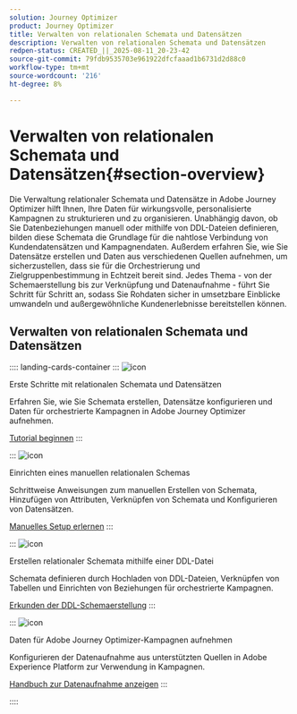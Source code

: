```yaml
---
solution: Journey Optimizer
product: Journey Optimizer
title: Verwalten von relationalen Schemata und Datensätzen
description: Verwalten von relationalen Schemata und Datensätzen
redpen-status: CREATED_||_2025-08-11_20-23-42
source-git-commit: 79fdb9535703e961922dfcfaaad1b6731d2d88c0
workflow-type: tm+mt
source-wordcount: '216'
ht-degree: 8%

---
```



# Verwalten von relationalen Schemata und Datensätzen{#section-overview}

Die Verwaltung relationaler Schemata und Datensätze in Adobe Journey Optimizer hilft Ihnen, Ihre Daten für wirkungsvolle, personalisierte Kampagnen zu strukturieren und zu organisieren. Unabhängig davon, ob Sie Datenbeziehungen manuell oder mithilfe von DDL-Dateien definieren, bilden diese Schemata die Grundlage für die nahtlose Verbindung von Kundendatensätzen und Kampagnendaten. Außerdem erfahren Sie, wie Sie Datensätze erstellen und Daten aus verschiedenen Quellen aufnehmen, um sicherzustellen, dass sie für die Orchestrierung und Zielgruppenbestimmung in Echtzeit bereit sind. Jedes Thema - von der Schemaerstellung bis zur Verknüpfung und Datenaufnahme - führt Sie Schritt für Schritt an, sodass Sie Rohdaten sicher in umsetzbare Einblicke umwandeln und außergewöhnliche Kundenerlebnisse bereitstellen können.

## Verwalten von relationalen Schemata und Datensätzen

:::: landing-cards-container
:::
![icon](https://cdn.experienceleague.adobe.com/icons/circle-play.svg?lang=de)

Erste Schritte mit relationalen Schemata und Datensätzen

Erfahren Sie, wie Sie Schemata erstellen, Datensätze konfigurieren und Daten für orchestrierte Kampagnen in Adobe Journey Optimizer aufnehmen.

[Tutorial beginnen](../using/orchestrated/gs-schemas.md)
:::

:::
![icon](https://cdn.experienceleague.adobe.com/icons/list-check.svg?lang=de)

Einrichten eines manuellen relationalen Schemas

Schrittweise Anweisungen zum manuellen Erstellen von Schemata, Hinzufügen von Attributen, Verknüpfen von Schemata und Konfigurieren von Datensätzen.

[Manuelles Setup erlernen](../using/orchestrated/manual-schema.md)
:::

:::
![icon](https://cdn.experienceleague.adobe.com/icons/code-branch.svg?lang=de)

Erstellen relationaler Schemata mithilfe einer DDL-Datei

Schemata definieren durch Hochladen von DDL-Dateien, Verknüpfen von Tabellen und Einrichten von Beziehungen für orchestrierte Kampagnen.

[Erkunden der DDL-Schemaerstellung](../using/orchestrated/file-upload-schema.md)
:::

:::
![icon](https://cdn.experienceleague.adobe.com/icons/gear.svg?lang=de)

Daten für Adobe Journey Optimizer-Kampagnen aufnehmen

Konfigurieren der Datenaufnahme aus unterstützten Quellen in Adobe Experience Platform zur Verwendung in Kampagnen.

[Handbuch zur Datenaufnahme anzeigen](../using/orchestrated/ingest-data.md)
:::

::::
